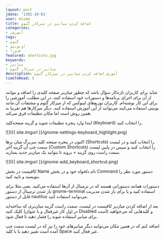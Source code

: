 ```yaml
---
layout: post
jdate: '1392-10-01'
user: misam
title: اضافه کردن میانبر در میزکار گنوم
categories:
- آموزشی
tags:
- گنوم
- اوبونتو 
- فدورا
featured: shortcuts.jpg
keywords:
- میانبر
- میانبر در میزکار گنوم
description: آموزش اضافه کردن میانبر در میزکار گنوم
timeToRead: 5
---
```


شاید برای کاربران تازه‌کار سؤال باشد که چطور میان‌بر صفحه کلیدی را اضافه و بتوانند از آن برای اجرای برنامه‌ها و دستورات خود استفاده کنند. در این مطلب، آموزشی را برای این کار نوشته‌ام. کاربران توزیع‌های لینوکس که از میزکار گنوم و مشتقات آن مانند یونیتی استفاده می‌کنند می‌توانند از این آموزش استفاده کنند. دیگر میزکارها هم تقریبا به همین روش است اما مکان تنظیمات فرق می‌کند.

ابتدا وارد پنجره تنظیمات شوید و گزینه صفحه‌کلید (Keyboard) را انتخاب کنید.

![]({{ site.imgurl }}/gnome-settings-keyboard_highlight.png)

اکنون در پنجره صفحه کلید سربرگ میان برها (Shortcuts) را انتخاب کنید و در لیست سمت چپ آن گزینه آخر (Custom Shortcuts) را انتخاب کنید و سپس در پایین لیست سمت راست روی گزینه + بروید تا بتوانید یک میان‌بر جدید بسازید.

![]({{ site.imgurl }}/gnome-add_keyboard_shortcut.png)

کافیست در بخش Name نام دلخواه خود و در بخش Command دستور مورد نظر را بنویسید و تایید کنید.

دستورات همانند دستوراتی هستند که در ترمینال از آن‌ها استفاده می‌کنید. یعنی مثلا برای باز شدن ترمینال از دستور gnome-terminal استفاده کنید و یا برای باز شدن مدیریت فایل از دستور nautilus می‌توانید استفاده کنید.

بعد از اضافه کردن میان‌بر کافیست در لیست، سمت راست گزینه میان‌بری که ساخته‌اید کلیک کنید (در اول کار غیرفعال و با عنوان Disabled است) و کلیدهایی که می‌خواهید برای میانبر استفاده شوند را فشار دهید تا فعال شود.

اضافه کنم که در همین مکان می‌توانید دیگر میانبرهای خود را نیز که در لیست سمت چپ آمده است تغییر دهید یا با کلید Space غیر فعال کنید.